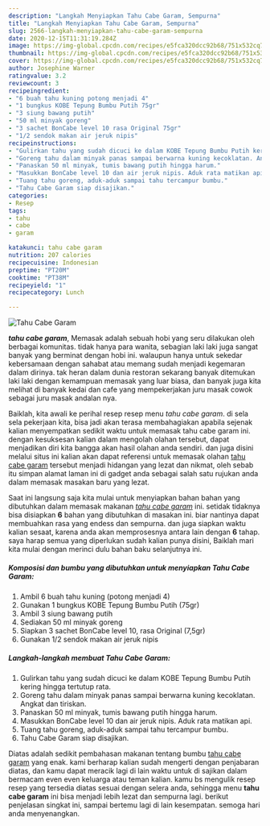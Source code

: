```yaml
---
description: "Langkah Menyiapkan Tahu Cabe Garam, Sempurna"
title: "Langkah Menyiapkan Tahu Cabe Garam, Sempurna"
slug: 2566-langkah-menyiapkan-tahu-cabe-garam-sempurna
date: 2020-12-15T11:31:19.284Z
image: https://img-global.cpcdn.com/recipes/e5fca320dcc92b68/751x532cq70/tahu-cabe-garam-foto-resep-utama.jpg
thumbnail: https://img-global.cpcdn.com/recipes/e5fca320dcc92b68/751x532cq70/tahu-cabe-garam-foto-resep-utama.jpg
cover: https://img-global.cpcdn.com/recipes/e5fca320dcc92b68/751x532cq70/tahu-cabe-garam-foto-resep-utama.jpg
author: Josephine Warner
ratingvalue: 3.2
reviewcount: 3
recipeingredient:
- "6 buah tahu kuning potong menjadi 4"
- "1 bungkus KOBE Tepung Bumbu Putih 75gr"
- "3 siung bawang putih"
- "50 ml minyak goreng"
- "3 sachet BonCabe level 10 rasa Original 75gr"
- "1/2 sendok makan air jeruk nipis"
recipeinstructions:
- "Gulirkan tahu yang sudah dicuci ke dalam KOBE Tepung Bumbu Putih kering hingga tertutup rata."
- "Goreng tahu dalam minyak panas sampai berwarna kuning kecoklatan. Angkat dan tiriskan."
- "Panaskan 50 ml minyak, tumis bawang putih hingga harum."
- "Masukkan BonCabe level 10 dan air jeruk nipis. Aduk rata matikan api."
- "Tuang tahu goreng, aduk-aduk sampai tahu tercampur bumbu."
- "Tahu Cabe Garam siap disajikan."
categories:
- Resep
tags:
- tahu
- cabe
- garam

katakunci: tahu cabe garam 
nutrition: 207 calories
recipecuisine: Indonesian
preptime: "PT20M"
cooktime: "PT38M"
recipeyield: "1"
recipecategory: Lunch

---
```



![Tahu Cabe Garam](https://img-global.cpcdn.com/recipes/e5fca320dcc92b68/751x532cq70/tahu-cabe-garam-foto-resep-utama.jpg)

<b><i>tahu cabe garam</i></b>, Memasak adalah sebuah hobi yang seru dilakukan oleh berbagai komunitas. tidak hanya para wanita, sebagian laki laki juga sangat banyak yang berminat dengan hobi ini. walaupun hanya untuk sekedar kebersamaan dengan sahabat atau memang sudah menjadi kegemaran dalam dirinya. tak heran dalam dunia restoran sekarang banyak ditemukan laki laki dengan kemampuan memasak yang luar biasa, dan banyak juga kita melihat di banyak kedai dan cafe yang mempekerjakan juru masak cowok sebagai juru masak andalan nya.



Baiklah, kita awali ke perihal resep resep menu <i>tahu cabe garam</i>. di sela sela pekerjaan kita, bisa jadi akan terasa membahagiakan apabila sejenak kalian menyempatkan sedikit waktu untuk memasak tahu cabe garam ini. dengan kesuksesan kalian dalam mengolah olahan tersebut, dapat menjadikan diri kita bangga akan hasil olahan anda sendiri. dan juga disini melalui situs ini kalian akan dapat referensi untuk memasak olahan <u>tahu cabe garam</u> tersebut menjadi hidangan yang lezat dan nikmat, oleh sebab itu simpan alamat laman ini di gadget anda sebagai salah satu rujukan anda dalam memasak masakan baru yang lezat.


Saat ini langsung saja kita mulai untuk menyiapkan bahan bahan yang dibutuhkan dalam memasak makanan <u><i>tahu cabe garam</i></u> ini. setidak tidaknya bisa disiapkan <b>6</b> bahan yang dibutuhkan di masakan ini. biar nantinya dapat membuahkan rasa yang endess dan sempurna. dan juga siapkan waktu kalian sesaat, karena anda akan memprosesnya antara lain dengan <b>6</b> tahap. saya harap semua yang diperlukan sudah kalian punya disini, Baiklah mari kita mulai dengan merinci dulu bahan baku selanjutnya ini.

<!--inarticleads1-->

##### Komposisi dan bumbu yang dibutuhkan untuk menyiapkan Tahu Cabe Garam:

1. Ambil 6 buah tahu kuning (potong menjadi 4)
1. Gunakan 1 bungkus KOBE Tepung Bumbu Putih (75gr)
1. Ambil 3 siung bawang putih
1. Sediakan 50 ml minyak goreng
1. Siapkan 3 sachet BonCabe level 10, rasa Original (7,5gr)
1. Gunakan 1/2 sendok makan air jeruk nipis




<!--inarticleads2-->

##### Langkah-langkah membuat Tahu Cabe Garam:

1. Gulirkan tahu yang sudah dicuci ke dalam KOBE Tepung Bumbu Putih kering hingga tertutup rata.
1. Goreng tahu dalam minyak panas sampai berwarna kuning kecoklatan. Angkat dan tiriskan.
1. Panaskan 50 ml minyak, tumis bawang putih hingga harum.
1. Masukkan BonCabe level 10 dan air jeruk nipis. Aduk rata matikan api.
1. Tuang tahu goreng, aduk-aduk sampai tahu tercampur bumbu.
1. Tahu Cabe Garam siap disajikan.




Diatas adalah sedikit pembahasan makanan tentang bumbu <u>tahu cabe garam</u> yang enak. kami berharap kalian sudah mengerti dengan penjabaran diatas, dan kamu dapat meracik lagi di lain waktu untuk di sajikan dalam bermacam even even keluarga atau teman kalian. kamu bs mengulik resep resep yang tersedia diatas sesuai dengan selera anda, sehingga menu <b>tahu cabe garam</b> ini bisa menjadi lebih lezat dan sempurna lagi. berikut penjelasan singkat ini, sampai bertemu lagi di lain kesempatan. semoga hari anda menyenangkan.
